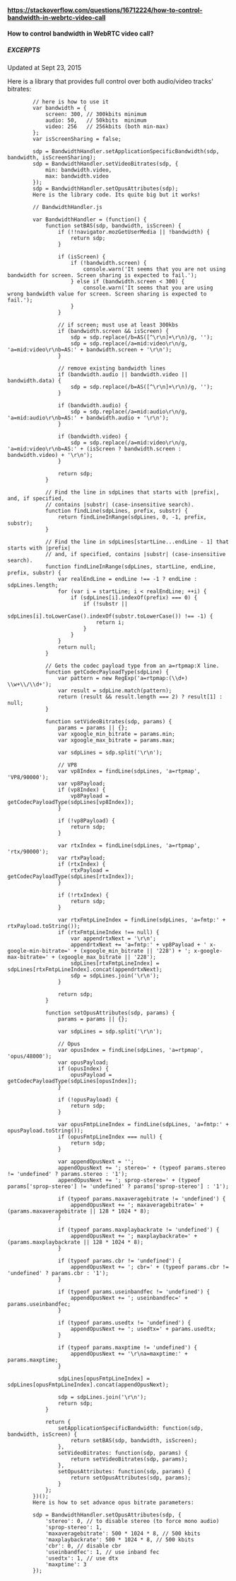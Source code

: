 #### https://stackoverflow.com/questions/16712224/how-to-control-bandwidth-in-webrtc-video-call
#### How to control bandwidth in WebRTC video call?

##### EXCERPTS

Updated at Sept 23, 2015

Here is a library that provides full control over both audio/video tracks' bitrates:

            // here is how to use it
            var bandwidth = {
                screen: 300, // 300kbits minimum
                audio: 50,   // 50kbits  minimum
                video: 256   // 256kbits (both min-max)
            };
            var isScreenSharing = false;

            sdp = BandwidthHandler.setApplicationSpecificBandwidth(sdp, bandwidth, isScreenSharing);
            sdp = BandwidthHandler.setVideoBitrates(sdp, {
                min: bandwidth.video,
                max: bandwidth.video
            });
            sdp = BandwidthHandler.setOpusAttributes(sdp);
            Here is the library code. Its quite big but it works!

            // BandwidthHandler.js

            var BandwidthHandler = (function() {
                function setBAS(sdp, bandwidth, isScreen) {
                    if (!!navigator.mozGetUserMedia || !bandwidth) {
                        return sdp;
                    }

                    if (isScreen) {
                        if (!bandwidth.screen) {
                            console.warn('It seems that you are not using bandwidth for screen. Screen sharing is expected to fail.');
                        } else if (bandwidth.screen < 300) {
                            console.warn('It seems that you are using wrong bandwidth value for screen. Screen sharing is expected to fail.');
                        }
                    }

                    // if screen; must use at least 300kbs
                    if (bandwidth.screen && isScreen) {
                        sdp = sdp.replace(/b=AS([^\r\n]+\r\n)/g, '');
                        sdp = sdp.replace(/a=mid:video\r\n/g, 'a=mid:video\r\nb=AS:' + bandwidth.screen + '\r\n');
                    }

                    // remove existing bandwidth lines
                    if (bandwidth.audio || bandwidth.video || bandwidth.data) {
                        sdp = sdp.replace(/b=AS([^\r\n]+\r\n)/g, '');
                    }

                    if (bandwidth.audio) {
                        sdp = sdp.replace(/a=mid:audio\r\n/g, 'a=mid:audio\r\nb=AS:' + bandwidth.audio + '\r\n');
                    }

                    if (bandwidth.video) {
                        sdp = sdp.replace(/a=mid:video\r\n/g, 'a=mid:video\r\nb=AS:' + (isScreen ? bandwidth.screen : bandwidth.video) + '\r\n');
                    }

                    return sdp;
                }

                // Find the line in sdpLines that starts with |prefix|, and, if specified,
                // contains |substr| (case-insensitive search).
                function findLine(sdpLines, prefix, substr) {
                    return findLineInRange(sdpLines, 0, -1, prefix, substr);
                }

                // Find the line in sdpLines[startLine...endLine - 1] that starts with |prefix|
                // and, if specified, contains |substr| (case-insensitive search).
                function findLineInRange(sdpLines, startLine, endLine, prefix, substr) {
                    var realEndLine = endLine !== -1 ? endLine : sdpLines.length;
                    for (var i = startLine; i < realEndLine; ++i) {
                        if (sdpLines[i].indexOf(prefix) === 0) {
                            if (!substr ||
                                sdpLines[i].toLowerCase().indexOf(substr.toLowerCase()) !== -1) {
                                return i;
                            }
                        }
                    }
                    return null;
                }

                // Gets the codec payload type from an a=rtpmap:X line.
                function getCodecPayloadType(sdpLine) {
                    var pattern = new RegExp('a=rtpmap:(\\d+) \\w+\\/\\d+');
                    var result = sdpLine.match(pattern);
                    return (result && result.length === 2) ? result[1] : null;
                }

                function setVideoBitrates(sdp, params) {
                    params = params || {};
                    var xgoogle_min_bitrate = params.min;
                    var xgoogle_max_bitrate = params.max;

                    var sdpLines = sdp.split('\r\n');

                    // VP8
                    var vp8Index = findLine(sdpLines, 'a=rtpmap', 'VP8/90000');
                    var vp8Payload;
                    if (vp8Index) {
                        vp8Payload = getCodecPayloadType(sdpLines[vp8Index]);
                    }

                    if (!vp8Payload) {
                        return sdp;
                    }

                    var rtxIndex = findLine(sdpLines, 'a=rtpmap', 'rtx/90000');
                    var rtxPayload;
                    if (rtxIndex) {
                        rtxPayload = getCodecPayloadType(sdpLines[rtxIndex]);
                    }

                    if (!rtxIndex) {
                        return sdp;
                    }

                    var rtxFmtpLineIndex = findLine(sdpLines, 'a=fmtp:' + rtxPayload.toString());
                    if (rtxFmtpLineIndex !== null) {
                        var appendrtxNext = '\r\n';
                        appendrtxNext += 'a=fmtp:' + vp8Payload + ' x-google-min-bitrate=' + (xgoogle_min_bitrate || '228') + '; x-google-max-bitrate=' + (xgoogle_max_bitrate || '228');
                        sdpLines[rtxFmtpLineIndex] = sdpLines[rtxFmtpLineIndex].concat(appendrtxNext);
                        sdp = sdpLines.join('\r\n');
                    }

                    return sdp;
                }

                function setOpusAttributes(sdp, params) {
                    params = params || {};

                    var sdpLines = sdp.split('\r\n');

                    // Opus
                    var opusIndex = findLine(sdpLines, 'a=rtpmap', 'opus/48000');
                    var opusPayload;
                    if (opusIndex) {
                        opusPayload = getCodecPayloadType(sdpLines[opusIndex]);
                    }

                    if (!opusPayload) {
                        return sdp;
                    }

                    var opusFmtpLineIndex = findLine(sdpLines, 'a=fmtp:' + opusPayload.toString());
                    if (opusFmtpLineIndex === null) {
                        return sdp;
                    }

                    var appendOpusNext = '';
                    appendOpusNext += '; stereo=' + (typeof params.stereo != 'undefined' ? params.stereo : '1');
                    appendOpusNext += '; sprop-stereo=' + (typeof params['sprop-stereo'] != 'undefined' ? params['sprop-stereo'] : '1');

                    if (typeof params.maxaveragebitrate != 'undefined') {
                        appendOpusNext += '; maxaveragebitrate=' + (params.maxaveragebitrate || 128 * 1024 * 8);
                    }

                    if (typeof params.maxplaybackrate != 'undefined') {
                        appendOpusNext += '; maxplaybackrate=' + (params.maxplaybackrate || 128 * 1024 * 8);
                    }

                    if (typeof params.cbr != 'undefined') {
                        appendOpusNext += '; cbr=' + (typeof params.cbr != 'undefined' ? params.cbr : '1');
                    }

                    if (typeof params.useinbandfec != 'undefined') {
                        appendOpusNext += '; useinbandfec=' + params.useinbandfec;
                    }

                    if (typeof params.usedtx != 'undefined') {
                        appendOpusNext += '; usedtx=' + params.usedtx;
                    }

                    if (typeof params.maxptime != 'undefined') {
                        appendOpusNext += '\r\na=maxptime:' + params.maxptime;
                    }

                    sdpLines[opusFmtpLineIndex] = sdpLines[opusFmtpLineIndex].concat(appendOpusNext);

                    sdp = sdpLines.join('\r\n');
                    return sdp;
                }

                return {
                    setApplicationSpecificBandwidth: function(sdp, bandwidth, isScreen) {
                        return setBAS(sdp, bandwidth, isScreen);
                    },
                    setVideoBitrates: function(sdp, params) {
                        return setVideoBitrates(sdp, params);
                    },
                    setOpusAttributes: function(sdp, params) {
                        return setOpusAttributes(sdp, params);
                    }
                };
            })();
            Here is how to set advance opus bitrate parameters:

            sdp = BandwidthHandler.setOpusAttributes(sdp, {
                'stereo': 0, // to disable stereo (to force mono audio)
                'sprop-stereo': 1,
                'maxaveragebitrate': 500 * 1024 * 8, // 500 kbits
                'maxplaybackrate': 500 * 1024 * 8, // 500 kbits
                'cbr': 0, // disable cbr
                'useinbandfec': 1, // use inband fec
                'usedtx': 1, // use dtx
                'maxptime': 3
            });
